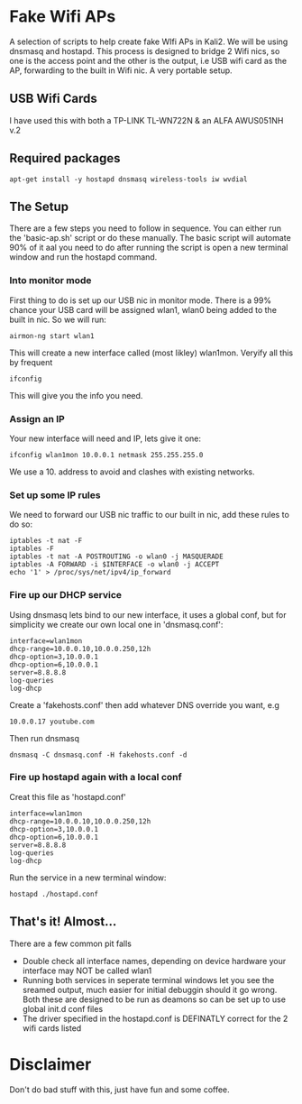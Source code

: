 # Fake Wifi APs
A selection of scripts to help create fake WIfi APs in Kali2. We will be using dnsmasq and 
hostapd. This process is designed to bridge 2 Wifi nics, so one is the access point and the 
other is the output, i.e USB wifi card as the AP, forwarding to the built in Wifi nic. A very 
portable setup.
## USB Wifi Cards
I have used this with both a TP-LINK TL-WN722N & an ALFA AWUS051NH v.2
## Required packages
    apt-get install -y hostapd dnsmasq wireless-tools iw wvdial
## The Setup 
There are a few steps you need to follow in sequence. You can either run the 'basic-ap.sh' script or do these manually. The basic script will automate 90% of it aal you need to do after running the script is open a new terminal window and run the hostapd command.
### Into monitor mode
First thing to do is set up our USB nic in monitor mode. There is a 99% chance your USB card will be assigned wlan1, wlan0 being added to the built in nic. So we will run:
   
    airmon-ng start wlan1

This will create a new interface called (most likley) wlan1mon. Veryify all this by frequent 
   
    ifconfig

This will give you the info you need.
### Assign an IP
Your new interface will need and IP, lets give it one:
   
    ifconfig wlan1mon 10.0.0.1 netmask 255.255.255.0

We use a 10. address to avoid and clashes with existing networks.
### Set up some IP rules
We need to forward our USB nic traffic to our built in nic, add these rules to do so:

    iptables -t nat -F
    iptables -F
    iptables -t nat -A POSTROUTING -o wlan0 -j MASQUERADE
    iptables -A FORWARD -i $INTERFACE -o wlan0 -j ACCEPT
    echo '1' > /proc/sys/net/ipv4/ip_forward

### Fire up our DHCP service
Using dnsmasq lets bind to our new interface, it uses a global conf, but for simplicity we create our own local one in 'dnsmasq.conf':

    interface=wlan1mon
    dhcp-range=10.0.0.10,10.0.0.250,12h
    dhcp-option=3,10.0.0.1
    dhcp-option=6,10.0.0.1
    server=8.8.8.8
    log-queries
    log-dhcp

Create a 'fakehosts.conf' then add whatever DNS override you want, e.g

    10.0.0.17 youtube.com

Then run dnsmasq

    dnsmasq -C dnsmasq.conf -H fakehosts.conf -d

### Fire up hostapd again with a local conf
Creat this file as 'hostapd.conf'
    
    interface=wlan1mon
    dhcp-range=10.0.0.10,10.0.0.250,12h
    dhcp-option=3,10.0.0.1
    dhcp-option=6,10.0.0.1
    server=8.8.8.8
    log-queries
    log-dhcp

Run the service in a new terminal window:
    
    hostapd ./hostapd.conf

## That's it! Almost...
There are a few common pit falls
* Double check all interface names, depending on device hardware your interface may NOT be called wlan1
* Running both services in seperate terminal windows let you see the sreamed output, much easier for initial debuggin should it go wrong. Both these are designed to be run as deamons so can be set up to use global init.d conf files
* The driver specified in the hostapd.conf is DEFINATLY correct for the 2 wifi cards listed 
# Disclaimer
Don't do bad stuff with this, just have fun and some coffee.
